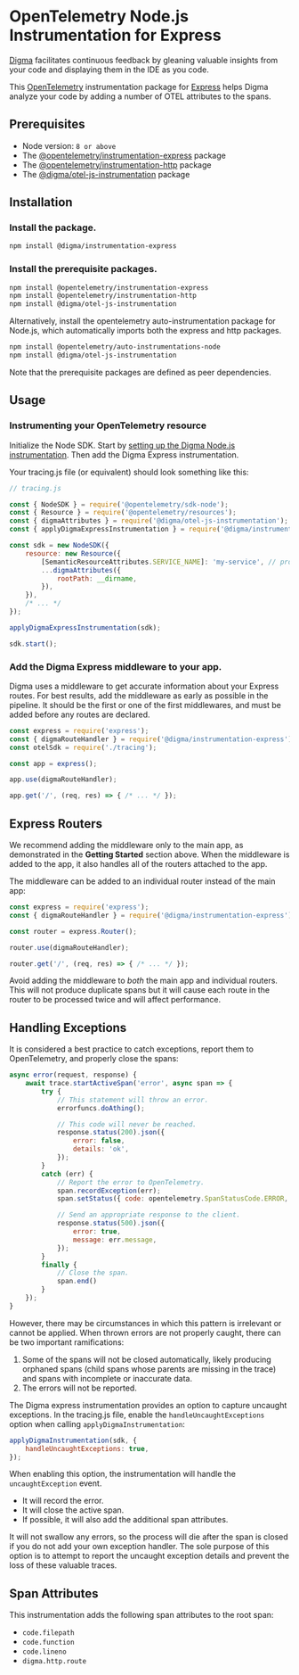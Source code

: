 # OpenTelemetry Node.js Instrumentation for Express

[Digma](https://digma.ai/) facilitates continuous feedback by gleaning valuable insights from your code and displaying them in the IDE as you code.

This [OpenTelemetry](https://opentelemetry.io/) instrumentation package for [Express](https://expressjs.com/) helps Digma analyze your code by adding a number of OTEL attributes to the spans.

## Prerequisites
* Node version: `8 or above`
* The [@opentelemetry/instrumentation-express](https://www.npmjs.com/package/@opentelemetry/instrumentation-express) package
* The [@opentelemetry/instrumentation-http](https://www.npmjs.com/package/@opentelemetry/instrumentation-http) package
* The [@digma/otel-js-instrumentation](https://www.npmjs.com/package/@digma/otel-js-instrumentation) package

## Installation

### Install the package.
```sh
npm install @digma/instrumentation-express
```

### Install the prerequisite packages.
```sh
npm install @opentelemetry/instrumentation-express
npm install @opentelemetry/instrumentation-http
npm install @digma/otel-js-instrumentation
```

Alternatively, install the opentelemetry auto-instrumentation package for Node.js, which
automatically imports both the express and http packages.

```sh
npm install @opentelemetry/auto-instrumentations-node
npm install @digma/otel-js-instrumentation
```

Note that the prerequisite packages are defined as peer dependencies.

## Usage

### Instrumenting your OpenTelemetry resource

Initialize the Node SDK.
Start by [setting up the Digma Node.js instrumentation](https://github.com/digma-ai/otel-js-instrumentation).
Then add the Digma Express instrumentation.

Your tracing.js file (or equivalent) should look something like this:

```js
// tracing.js

const { NodeSDK } = require('@opentelemetry/sdk-node');
const { Resource } = require('@opentelemetry/resources');
const { digmaAttributes } = require('@digma/otel-js-instrumentation');
const { applyDigmaExpressInstrumentation } = require('@digma/instrumentation-express');

const sdk = new NodeSDK({
    resource: new Resource({
        [SemanticResourceAttributes.SERVICE_NAME]: 'my-service', // process.env.SERVICE_NAME,
        ...digmaAttributes({
            rootPath: __dirname,
        }),
    }),
    /* ... */
});

applyDigmaExpressInstrumentation(sdk);

sdk.start();
```

### Add the Digma Express middleware to your app.

Digma uses a middleware to get accurate information about your Express routes.
For best results, add the middleware as early as possible in the pipeline.
It should be the first or one of the first middlewares, and must be added before any routes are declared.

```js   
const express = require('express');
const { digmaRouteHandler } = require('@digma/instrumentation-express');
const otelSdk = require('./tracing');

const app = express();

app.use(digmaRouteHandler);

app.get('/', (req, res) => { /* ... */ });
```

## Express Routers

We recommend adding the middleware only to the main app, as demonstrated in the **Getting Started** section above.
When the middleware is added to the app, it also handles all of the routers attached to the app.

The middleware can be added to an individual router instead of the main app:

```js
const express = require('express');
const { digmaRouteHandler } = require('@digma/instrumentation-express');

const router = express.Router();

router.use(digmaRouteHandler);

router.get('/', (req, res) => { /* ... */ });
```

Avoid adding the middleware to *both* the main app and individual routers. This will not produce duplicate spans but it will cause each route in the router to be processed twice and will affect performance.

## Handling Exceptions

It is considered a best practice to catch exceptions, report them to OpenTelemetry, and properly close the spans:

```js
async error(request, response) {
    await trace.startActiveSpan('error', async span => {
        try {
            // This statement will throw an error.
            errorfuncs.doAthing();

            // This code will never be reached.
            response.status(200).json({
                error: false,
                details: 'ok',
            });
        }
        catch (err) {
            // Report the error to OpenTelemetry.
            span.recordException(err);
            span.setStatus({ code: opentelemetry.SpanStatusCode.ERROR, message: err.message });

            // Send an appropriate response to the client.
            response.status(500).json({
                error: true,
                message: err.message,
            });
        }
        finally {
            // Close the span.
            span.end()
        }
    });
}
```

However, there may be circumstances in which this pattern is irrelevant or cannot be applied. When thrown errors are not properly caught, there can be two important ramifications:
1. Some of the spans will not be closed automatically, likely producing orphaned spans (child spans whose parents are missing in the trace) and spans with incomplete or inaccurate data.
2. The errors will not be reported.

The Digma express instrumentation provides an option to capture uncaught exceptions.
In the tracing.js file, enable the `handleUncaughtExceptions` option when calling `applyDigmaInstrumentation`:

```js
applyDigmaInstrumentation(sdk, {
    handleUncaughtExceptions: true,
});
```

When enabling this option, the instrumentation will handle the `uncaughtException` event.
- It will record the error.
- It will close the active span.
- If possible, it will also add the additional span attributes.

It will not swallow any errors, so the process will die after the span is closed if you do not add your own exception handler. The sole purpose of this option is to attempt to report the uncaught exception details and prevent the loss of these valuable traces.

## Span Attributes

This instrumentation adds the following span attributes to the root span:

- `code.filepath` 
- `code.function`
- `code.lineno`
- `digma.http.route`
